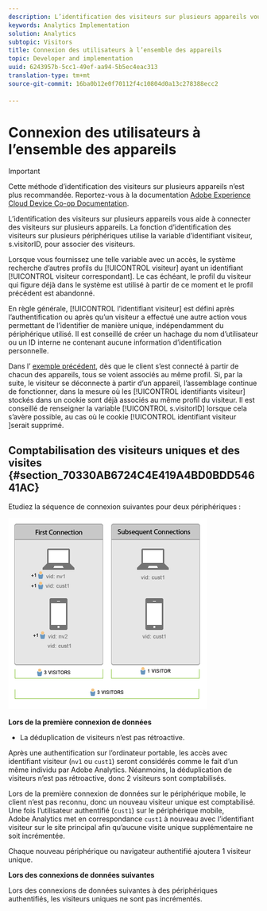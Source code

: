 ```yaml
---
description: L’identification des visiteurs sur plusieurs appareils vous aide à connecter des visiteurs sur plusieurs appareils. La fonction d’identification des visiteurs sur plusieurs périphériques utilise la variable d’identifiant visiteur, s.visitorID, pour associer des visiteurs.
keywords: Analytics Implementation
solution: Analytics
subtopic: Visitors
title: Connexion des utilisateurs à l’ensemble des appareils
topic: Developer and implementation
uuid: 6243957b-5cc1-49ef-aa94-5b5ec4eac313
translation-type: tm+mt
source-git-commit: 16ba0b12e0f70112f4c10804d0a13c278388ecc2

---
```



# Connexion des utilisateurs à l’ensemble des appareils

>[!IMPORTANT]
>
>Cette méthode d’identification des visiteurs sur plusieurs appareils n’est plus recommandée. Reportez-vous à la documentation [Adobe Experience Cloud Device Co-op Documentation](https://marketing.adobe.com/resources/help/en_US/mcdc/).

L’identification des visiteurs sur plusieurs appareils vous aide à connecter des visiteurs sur plusieurs appareils. La fonction d’identification des visiteurs sur plusieurs périphériques utilise la variable d’identifiant visiteur, s.visitorID, pour associer des visiteurs.

Lorsque vous fournissez une telle variable avec un accès, le système recherche d’autres profils du [!UICONTROL visiteur] ayant un identifiant [!UICONTROL visiteur correspondant].  Le cas échéant, le profil du visiteur qui figure déjà dans le système est utilisé à partir de ce moment et le profil précédent est abandonné.

En règle générale, [!UICONTROL l’identifiant visiteur] est défini après l’authentification ou après qu’un visiteur a effectué une autre action vous permettant de l’identifier de manière unique, indépendamment du périphérique utilisé.  Il est conseillé de créer un hachage du nom d’utilisateur ou un ID interne ne contenant aucune information d’identification personnelle.

Dans l’  [exemple précédent](/help/implement/js-implementation/xdevice-visid/xdevice-connecting.md), dès que le client s’est connecté à partir de chacun des appareils, tous se voient associés au même profil. Si, par la suite, le visiteur se déconnecte à partir d’un appareil, l’assemblage continue de fonctionner, dans la mesure où les [!UICONTROL identifiants visiteur] stockés dans un cookie sont déjà associés au même profil du visiteur.  Il est conseillé de renseigner la variable [!UICONTROL s.visitorID] lorsque cela s’avère possible, au cas où le cookie [!UICONTROL identifiant visiteur ]serait supprimé.

## Comptabilisation des visiteurs uniques et des visites {#section_70330AB6724C4E419A4BD0BDD54641AC}

Etudiez la séquence de connexion suivantes pour deux périphériques :

![](assets/xdevice-counts.png)

**Lors de la première connexion de données**

* La déduplication de visiteurs n’est pas rétroactive.

Après une authentification sur l’ordinateur portable, les accès avec identifiant visiteur (`nv1` ou `cust1`) seront considérés comme le fait d’un même individu par Adobe Analytics. Néanmoins, la déduplication de visiteurs n’est pas rétroactive, donc 2 visiteurs sont comptabilisés.

Lors de la première connexion de données sur le périphérique mobile, le client n’est pas reconnu, donc un nouveau visiteur unique est comptabilisé. Une fois l’utilisateur authentifié (`cust1`) sur le périphérique mobile, Adobe Analytics met en correspondance `cust1` à nouveau avec l’identifiant visiteur sur le site principal afin qu’aucune visite unique supplémentaire ne soit incrémentée.

Chaque nouveau périphérique ou navigateur authentifié ajoutera 1 visiteur unique.

**Lors des connexions de données suivantes**

Lors des connexions de données suivantes à des périphériques authentifiés, les visiteurs uniques ne sont pas incrémentés.
